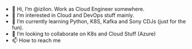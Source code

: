 - 👋 Hi, I’m @izilon. Work as Cloud Engineer somewhere.
- 👀 I’m interested in Cloud and DevOps stuff mainly.
- 🌱 I’m currently learning Python, K8S, Kafka and Sony CDJs (just for the fun).
- 💞️ I’m looking to collaborate on K8s and Cloud Stuff (Azure)
- 📫 How to reach me 

<!---
izilon/izilon is a ✨ special ✨ repository because its `README.md` (this file) appears on your GitHub profile.
You can click the Preview link to take a look at your changes.
--->

